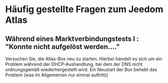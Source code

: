 # Häufig gestellte Fragen zum Jeedom Atlas

## Während eines Marktverbindungstests I : "Konnte nicht aufgelöst werden...."

Versuchen Sie, die Atlas-Box neu zu starten. Hierbei handelt es sich um ein Problem während der DHCP-Aushandlung, bei dem der DNS nicht ordnungsgemäß wiederhergestellt wird. Ein Neustart der Box behebt das Problem (was im Allgemeinen nur einmal auftritt))
